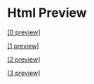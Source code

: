 # Html Preview
<a href="https://htmlpreview.github.io/?https://github.com/Dkazem91/AirBnB_clone/blob/master/web_static/0-index.html" target="_blank">[0 preview]</a>

<a href="https://htmlpreview.github.io/?https://github.com/Dkazem91/AirBnB_clone/blob/master/web_static/1-index.html" target="_blank">[1 preview]</a>

<a href="https://htmlpreview.github.io/?https://github.com/Dkazem91/AirBnB_clone/blob/master/web_static/2-index.html" target="_blank">[2 preview]</a>

<a href="https://htmlpreview.github.io/?https://github.com/Dkazem91/AirBnB_clone/blob/master/web_static/3-index.html" target="_blank">[3 preview]</a>
